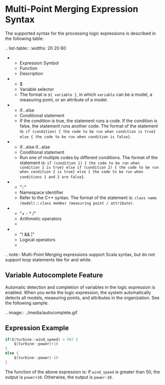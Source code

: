 # Multi-Point Merging Expression Syntax

The supported syntax for the processing logic expressions is described in the following table:

.. list-table::
   :widths: 20 20 60

   * - Expression Symbol
     - Function
     - Description
   * - $
     - Variable selector
     - The format is `​${ variable }`, in which `variable` can be a model, a measuring point, or an attribute of a model.
   * - if...else
     - Conditional statement
     - If the condition is true, the statement runs a code. If the condition is false, the statement runs another code. The format of the statement is: `if (condition) { the code to be run when condition is true} else { the code to be run when condition is false}`.
   * - if...else if...else
     - Conditional statement
     - Run one of multiple codes by different conditions. The format of the statement is: `if (condition 1) { the code to be run when condition 1 is true} else if (condition 2) { the code to be run when condition 2 is true} else { the code to be run when conditions 1 and 2 are false}`.
   * - "::"
     - Namespace identifier
     - Refer to the C++ syntax. The format of the statement is: `class name (model)` :: `class member (measuring point / attribute)`.
   * - "+ - * /"
     - Arithmetic operators
     -
   * - "! && |"
     - Logical operators
     -

.. note:: Multi-Point Merging expressions support Scala syntax, but do not support loop statements like for and while.

## Variable Autocomplete Feature

Automatic detection and completion of variables in the logic expression is enabled. When you write the logic expression, the system automatically detects all models, measuring points, and attributes in the organization. See the following sample:

.. image:: ../media/autocomplete.gif

## Expression Example
```scala
if(${turbine::wind_speed} > 50) {
    ${turbine::power}+10
}
else {
    ${turbine::power}-10
}
```

The function of the above expression is: If `wind_speed` is greater than 50, the output is `power+10`. Otherwise, the output is `power-10`.



<!--end-->

